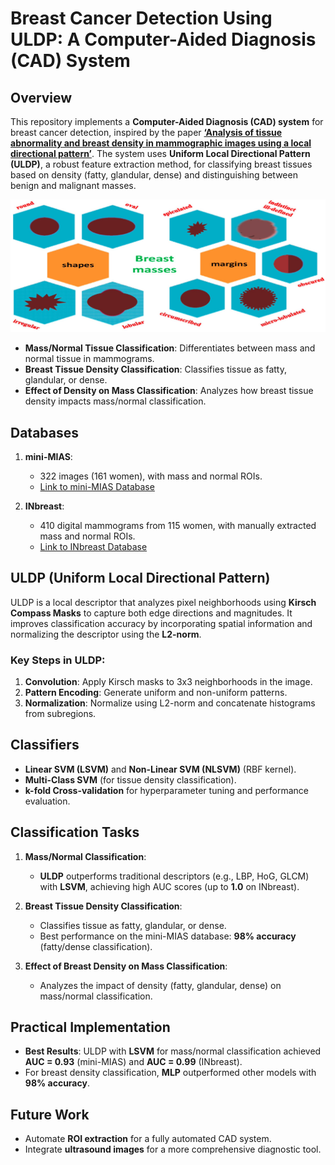 # Breast Cancer Detection Using ULDP: A Computer-Aided Diagnosis (CAD) System

## Overview

This repository implements a **Computer-Aided Diagnosis (CAD) system** for breast cancer detection, inspired by the paper **[‘Analysis of tissue abnormality and breast density in mammographic images using a local directional pattern’](https://www.sciencedirect.com/science/article/abs/pii/S0957417415005321)**. The system uses **Uniform Local Directional Pattern (ULDP)**, a robust feature extraction method, for classifying breast tissues based on density (fatty, glandular, dense) and distinguishing between benign and malignant masses.

<div align="center">
  <img src="images/breast_masses.png" width="600"/>
</div>


- **Mass/Normal Tissue Classification**: Differentiates between mass and normal tissue in mammograms.
- **Breast Tissue Density Classification**: Classifies tissue as fatty, glandular, or dense.
- **Effect of Density on Mass Classification**: Analyzes how breast tissue density impacts mass/normal classification.

## Databases

1. **mini-MIAS**:  
   - 322 images (161 women), with mass and normal ROIs.  
   - [Link to mini-MIAS Database](http://peipa.essex.ac.uk/info/mias.html)
   
2. **INbreast**:  
   - 410 digital mammograms from 115 women, with manually extracted mass and normal ROIs.  
   - [Link to INbreast Database](https://www.kaggle.com/datasets/martholi/inbreast)

## ULDP (Uniform Local Directional Pattern)

ULDP is a local descriptor that analyzes pixel neighborhoods using **Kirsch Compass Masks** to capture both edge directions and magnitudes. It improves classification accuracy by incorporating spatial information and normalizing the descriptor using the **L2-norm**.

### Key Steps in ULDP:
1. **Convolution**: Apply Kirsch masks to 3x3 neighborhoods in the image.
2. **Pattern Encoding**: Generate uniform and non-uniform patterns.
3. **Normalization**: Normalize using L2-norm and concatenate histograms from subregions.

## Classifiers

- **Linear SVM (LSVM)** and **Non-Linear SVM (NLSVM)** (RBF kernel).
- **Multi-Class SVM** (for tissue density classification).
- **k-fold Cross-validation** for hyperparameter tuning and performance evaluation.

## Classification Tasks

1. **Mass/Normal Classification**:  
   - **ULDP** outperforms traditional descriptors (e.g., LBP, HoG, GLCM) with **LSVM**, achieving high AUC scores (up to **1.0** on INbreast).
   
2. **Breast Tissue Density Classification**:  
   - Classifies tissue as fatty, glandular, or dense.  
   - Best performance on the mini-MIAS database: **98% accuracy** (fatty/dense classification).

3. **Effect of Breast Density on Mass Classification**:  
   - Analyzes the impact of density (fatty, glandular, dense) on mass/normal classification.

## Practical Implementation

- **Best Results**: ULDP with **LSVM** for mass/normal classification achieved **AUC = 0.93** (mini-MIAS) and **AUC = 0.99** (INbreast).
- For breast density classification, **MLP** outperformed other models with **98% accuracy**.

## Future Work

- Automate **ROI extraction** for a fully automated CAD system.
- Integrate **ultrasound images** for a more comprehensive diagnostic tool.



